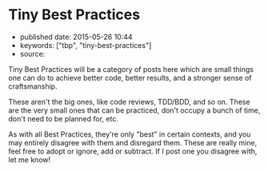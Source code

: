 # Tiny Best Practices

- published date: 2015-05-26 10:44
- keywords: ["tbp", "tiny-best-practices"]
- source: 



Tiny Best Practices will be a category of posts here which are small
things one can do to achieve better code, better results, and a
stronger sense of craftsmanship.

These aren't the big ones, like code reviews, TDD/BDD, and so
on. These are the very small ones that can be practiced, don't occupy
a bunch of time, don't need to be planned for, etc.

As with all Best Practices, they're only "best" in certain contexts,
and you may entirely disagree with them and disregard them. These are
really mine, feel free to adopt or ignore, add or subtract. If I post
one you disagree with, let me know!
